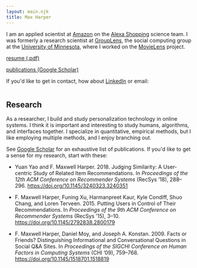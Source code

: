 ```yaml
---
layout: main.njk
title: Max Harper
---
```


I am an applied scientist at [Amazon](https://www.amazon.com/) on the 
[Alexa Shopping](https://www.amazon.com/alexa-voice-shopping/b?ie=UTF8&node=14552177011) science team.
I was formerly a research scientist at [GroupLens](http://grouplens.org),
the social computing group at the [University of Minnesota](http://www.cs.umn.edu), 
where I worked on the [MovieLens](http://movielens.org) project.

[resume (.pdf)](/static/harper-resume.pdf)

[publications (Google Scholar)](https://scholar.google.com/citations?user=y9kaCjcAAAAJ&hl=en&oi=sra)

If you'd like to get in contact, how about
[LinkedIn](https://www.linkedin.com/in/maxharper) 
or email:

<img src="/images/max-email-gmail.png" alt="" style="max-width: 200px;">

## Research

As a researcher, I build and study personalization technology in online systems.
I think it is important and interesting to study humans, algorithms, and interfaces together.
I specialize in quantitative, empirical methods, but I like employing multiple
methods, and I enjoy branching out.

See [Google Scholar](https://scholar.google.com/citations?user=y9kaCjcAAAAJ&hl=en&oi=sra)
for an exhaustive list of publications. If you'd like to get a sense for my research, start with these:

* Yuan Yao and F. Maxwell Harper. 2018. Judging Similarity: A User-centric Study of Related Item Recommendations. In <i>Proceedings of the 12th ACM Conference on Recommender Systems</i> (RecSys ’18), 288–296. <a href="https://doi.org/10.1145/3240323.3240351">https://doi.org/10.1145/3240323.3240351</a>

* F. Maxwell Harper, Funing Xu, Harmanpreet Kaur, Kyle Condiff, Shuo Chang, and Loren Terveen. 2015. Putting Users in Control of Their Recommendations. In <i>Proceedings of the 9th ACM Conference on Recommender Systems</i> (RecSys ’15), 3–10. <a href="https://doi.org/10.1145/2792838.2800179">https://doi.org/10.1145/2792838.2800179</a>

* F. Maxwell Harper, Daniel Moy, and Joseph A. Konstan. 2009. Facts or Friends? Distinguishing Informational and Conversational Questions in Social Q&A Sites. In <i>Proceedings of the SIGCHI Conference on Human Factors in Computing Systems</i> (CHI ’09), 759–768. <a href="https://doi.org/10.1145/1518701.1518819">https://doi.org/10.1145/1518701.1518819</a>

